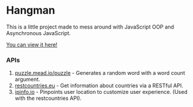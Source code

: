 # Hangman

This is a little project made to mess around with JavaScript OOP and Asynchronous JavaScript.

[You can view it here!](https://sharp-hoover-54dde8.netlify.com/)

### APIs
1. [puzzle.mead.io/puzzle](http://puzzle.mead.io/puzzle) - Generates a random word with a word count argument.
2. [restcountries.eu](http://restcountries.eu/) - Get information about countries via a RESTful API.
3. [ipinfo.io](https://ipinfo.io) - Pinpoints user location to customize user experience. (Used with the restcountries API).
